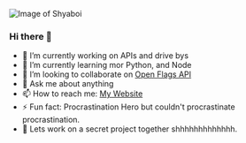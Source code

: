 ![Image of Shyaboi](https://i.ibb.co/XbXpv05/bffpy.jpg)
### Hi there 👋

- 🔭 I’m currently working on APIs and drive bys
- 🌱 I’m currently learning mor Python, and Node
- 👯 I’m looking to collaborate on [Open Flags API](https://github.com/shyaboi/openflagsapi) 
- 💬 Ask me about anything
- 📫 How to reach me: [My Website](https://ianss.dev/contact)
- ⚡ Fun fact: Procrastination Hero but couldn't procrastinate procrastination.
- 🔐 Lets work on a secret project together shhhhhhhhhhhhh.
